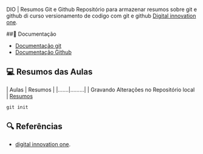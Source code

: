 
DIO | Resumos Git e Github
Repositório para armazenar resumos sobre git e github di curso versionamento de codigo com git e github  [Digital innovation one](https://www.dio.me/).

##📘 Documentação
- [Documentação git](https://git-scm.com/doc)
- [Documentação Github](https://docs.github.com/)

## 💻 Resumos das Aulas

| Aulas | Resumos |
|.......|.........|
| Gravando Alterações no Repositório local | [Resumos]()

```
git init
```
## 🔍 Referências
- [digital innovation one]().